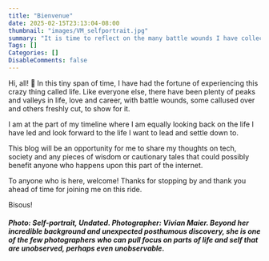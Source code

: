 ```yaml
---
title: "Bienvenue"
date: 2025-02-15T23:13:04-08:00
thumbnail: "images/VM_selfportrait.jpg"
summary: "It is time to reflect on the many battle wounds I have collected along way and share my thoughts and anecdotes on tech, career, life that will hopefully emit some positive energy into the void of the internet."
Tags: []
Categories: []
DisableComments: false
---
```

Hi, all! :wave: In this tiny span of time, I have had the fortune of experiencing this crazy thing called life. Like everyone else, there have been plenty of peaks and valleys in life, love and career, with battle wounds, some callused over and others freshly cut, to show for it. 

I am at the part of my timeline where I am equally looking back on the life I have led and look forward to the life I want to lead and settle down to. 

This blog will be an opportunity for me to share my thoughts on tech, society and any pieces of wisdom or cautionary tales that could possibly benefit anyone who happens upon this part of the internet. 

To anyone who is here, welcome! Thanks for stopping by and thank you ahead of time for joining me on this ride. 

Bisous!

##### *Photo: Self-portrait, Undated. Photographer: Vivian Maier.* Beyond her incredible background and unexpected posthumous discovery, she is one of the few photographers who can pull focus on parts of life and self that are unobserved, perhaps even unobservable.  